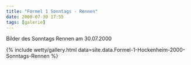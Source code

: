 ```yaml
---
title: "Formel 1 Sonntags - Rennen"
date: 2000-07-30 17:55
tags: [galerie]
---
```

Bilder des Sonntags Rennen am 30.07.2000

<!--more-->

{% include wetty/gallery.html data=site.data.Formel-1-Hockenheim-2000-Sonntags-Rennen %}
